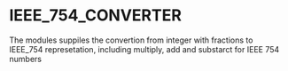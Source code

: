 # IEEE_754_CONVERTER
The modules suppiles the convertion from integer with fractions to IEEE_754 represetation, including multiply, add and substarct
for IEEE 754 numbers
